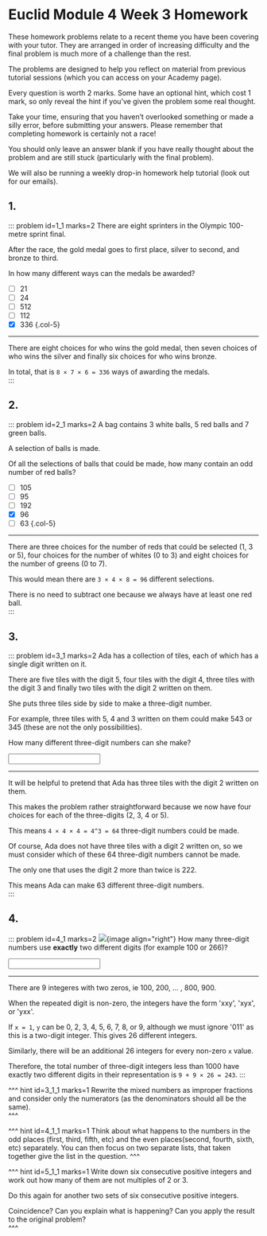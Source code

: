 # Euclid Module 4 Week 3 Homework

These homework problems relate to a recent theme you have been covering with your tutor. They are arranged in order of increasing difficulty and the final problem is much more of a challenge than the rest.  

The problems are designed to help you reflect on material from previous tutorial sessions (which you can access on your Academy page).  

Every question is worth 2 marks. Some have an optional hint, which cost 1 mark, so only reveal the hint if you’ve given the problem some real thought.  

Take your time, ensuring that you haven’t overlooked something or made a silly error, before submitting your answers. Please remember that completing homework is certainly not a race!  

You should only leave an answer blank if you have really thought about the problem and are still stuck (particularly with the final problem).  

We will also be running a weekly drop-in homework help tutorial (look out for our emails).  


## 1.
::: problem id=1_1 marks=2
There are eight sprinters in the Olympic 100-metre sprint final.  

After the race, the gold medal goes to first place, silver to second, and bronze to third.  

In how many different ways can the medals be awarded?   

* [ ] 21
* [ ] 24
* [ ] 512
* [ ] 112
* [x] 336
{.col-5}

---
There are eight choices for who wins the gold medal, then seven choices of who wins the silver and finally six choices for who wins bronze.

In total, that is `8 × 7 × 6 = 336` ways of awarding the medals.  
:::


## 2.
::: problem id=2_1 marks=2
A bag contains 3 white balls, 5 red balls and 7 green balls.  

A selection of balls is made.  

Of all the selections of balls that could be made, how many contain an odd number of red balls?   

* [ ] 105
* [ ] 95
* [ ] 192
* [x] 96
* [ ] 63
{.col-5}

---

There are three choices for the number of reds that could be selected (1, 3 or 5), four choices for the number of whites (0 to 3) and eight choices for the number of greens (0 to 7).  

This would mean there are `3 × 4 × 8 = 96` different selections.  

There is no need to subtract one because we always have at least one red ball.  
:::


## 3.
::: problem id=3_1 marks=2
Ada has a collection of tiles, each of which has a single digit written on it.  

There are five tiles with the digit 5, four tiles with the digit 4, three tiles with the digit 3 and finally two tiles with the digit 2 written on them.  

She puts three tiles side by side to make a three-digit number.  

For example, three tiles with 5, 4 and 3 written on them could make 543 or 345 (these are not the only possibilities).  

How many different three-digit numbers can she make?  

<input type="number" solution="63"/> 

---

It will be helpful to pretend that Ada has three tiles with the digit 2 written on them.  

This makes the problem rather straightforward because we now have four choices for each of the three-digits (2, 3, 4 or 5).  

This means `4 × 4 × 4 = 4^3 = 64` three-digit numbers could be made.  

Of course, Ada does not have three tiles with a digit 2 written on, so we must consider which of these 64 three-digit numbers cannot be made.  

The only one that uses the digit 2 more than twice is 222.  

This means Ada can make 63 different three-digit numbers.  
:::


## 4.
::: problem id=4_1 marks=2
![](/resources/academy-4-week-2/4-skull.png){image align="right"} 
How many three-digit numbers use __exactly__ two different digits (for example 100 or 266)?   
  
<input type="number" solution="243"/> 

---

There are 9 integeres with two zeros, ie 100, 200, ... , 800, 900.  

When the repeated digit is non-zero, the integers have the form 'xxy', 'xyx', or 'yxx'.  

If `x = 1`, `y` can be 0, 2, 3, 4, 5, 6, 7, 8, or 9, although we must ignore '011' as this is a two-digit integer. This gives 26 different integers.  

Similarly, there will be an additional 26 integers for every non-zero `x` value.  

Therefore, the total number of three-digit integers less than 1000 have exactly two different digits in their representation is `9 + 9 × 26 = 243`.
:::



^^^ hint id=3_1_1 marks=1
Rewrite the mixed numbers as improper fractions and consider only the numerators (as the denominators should all be the same).  
^^^

^^^ hint id=4_1_1 marks=1
Think about what happens to the numbers in the odd places (first, third, fifth, etc) and the even places(second, fourth, sixth, etc) separately. You can then focus on two separate lists, that taken together give the list in the question.
^^^

^^^ hint id=5_1_1 marks=1
Write down six consecutive positive integers and work out how many of them are not multiples of 2 or 3.  

Do this again for another two sets of six consecutive positive integers.  

Coincidence? Can you explain what is happening? Can you apply the result to the original problem?  
^^^